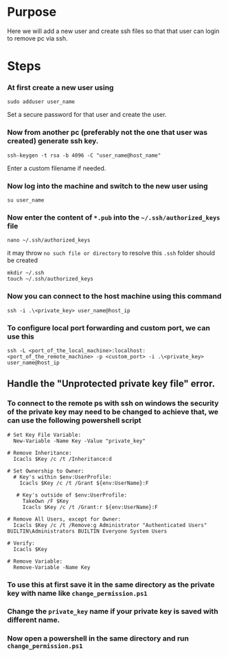 # Purpose
Here we will add a new user and create ssh files so that that user can login to remove pc via ssh.

# Steps
### At first create a new user using
`sudo adduser user_name`

Set a secure password for that user and create the user.

### Now from another pc (preferably not the one that user was created) generate ssh key.
`ssh-keygen -t rsa -b 4096 -C "user_name@host_name"`

Enter a custom filename if needed.

### Now log into the machine and switch to the new user using
`su user_name`

### Now enter the content of `*.pub` into the `~/.ssh/authorized_keys` file
`nano ~/.ssh/authorized_keys`

it may throw `no such file or directory` to resolve this `.ssh` folder should be created

```
mkdir ~/.ssh
touch ~/.ssh/authorized_keys
```

### Now you can connect to the host machine using this command
`ssh -i .\<private_key> user_name@host_ip`


### To configure local port forwarding and custom port, we can use this
`ssh -L <port_of_the_local_machine>:localhost:<port_of_the_remote_machine> -p <custom_port> -i .\<private_key> user_name@host_ip`


## Handle the "Unprotected private key  file" error.
### To connect to the remote ps with ssh on windows the security of the private key may need to be changed to achieve that, we can use the following powershell script
```
# Set Key File Variable:
  New-Variable -Name Key -Value "private_key"

# Remove Inheritance:
  Icacls $Key /c /t /Inheritance:d

# Set Ownership to Owner:
  # Key's within $env:UserProfile:
    Icacls $Key /c /t /Grant ${env:UserName}:F

   # Key's outside of $env:UserProfile:
     TakeOwn /F $Key
     Icacls $Key /c /t /Grant:r ${env:UserName}:F

# Remove All Users, except for Owner:
  Icacls $Key /c /t /Remove:g Administrator "Authenticated Users" BUILTIN\Administrators BUILTIN Everyone System Users

# Verify:
  Icacls $Key

# Remove Variable:
  Remove-Variable -Name Key
```

### To use this at first save it in the same directory as the private key with name like `change_permission.ps1`

### Change the `private_key` name if your private key is saved with different name.

### Now open a powershell in the same directory and run `change_permission.ps1`